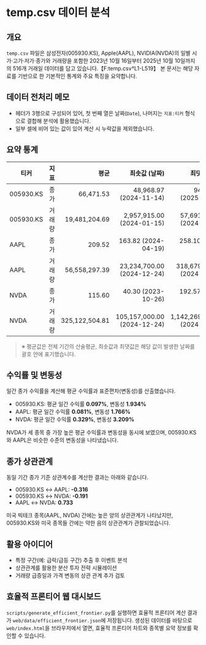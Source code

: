 # temp.csv 데이터 분석

## 개요
`temp.csv` 파일은 삼성전자(005930.KS), Apple(AAPL), NVIDIA(NVDA)의 일별 시가·고가·저가·종가와 거래량을 포함한 2023년 10월 16일부터 2025년 10월 10일까지의 516개 거래일 데이터를 담고 있습니다.【F:temp.csv†L1-L519】 본 문서는 해당 자료를 기반으로 한 기본적인 통계와 주요 특징을 요약합니다.

## 데이터 전처리 메모
- 헤더가 3행으로 구성되어 있어, 첫 번째 열은 날짜(`Date`), 나머지는 `지표:티커` 형식으로 결합해 분석에 활용했습니다.
- 일부 셀에 비어 있는 값이 있어 계산 시 누락값을 제외했습니다.

## 요약 통계
| 티커 | 지표 | 평균 | 최솟값 (날짜) | 최댓값 (날짜) |
| --- | --- | ---: | ---: | ---: |
| 005930.KS | 종가 | 66,471.53 | 48,968.97 (2024-11-14) | 94,400.00 (2025-10-10) |
| 005930.KS | 거래량 | 19,481,204.69 | 2,957,915.00 (2024-01-15) | 57,691,266.00 (2024-01-11) |
| AAPL | 종가 | 209.52 | 163.82 (2024-04-19) | 258.10 (2024-12-26) |
| AAPL | 거래량 | 56,558,297.39 | 23,234,700.00 (2024-12-24) | 318,679,900.00 (2024-09-20) |
| NVDA | 종가 | 115.60 | 40.30 (2023-10-26) | 192.57 (2025-10-09) |
| NVDA | 거래량 | 325,122,504.81 | 105,157,000.00 (2024-12-24) | 1,142,269,000.00 (2024-03-08) |

> ※ 평균값은 전체 기간의 산술평균, 최솟값과 최댓값은 해당 값이 발생한 날짜를 괄호 안에 표기했습니다.

## 수익률 및 변동성
일간 종가 수익률을 계산해 평균 수익률과 표준편차(변동성)를 산출했습니다.

- 005930.KS: 평균 일간 수익률 **0.097%**, 변동성 **1.934%**
- AAPL: 평균 일간 수익률 **0.081%**, 변동성 **1.766%**
- NVDA: 평균 일간 수익률 **0.329%**, 변동성 **3.209%**

NVDA가 세 종목 중 가장 높은 평균 수익률과 변동성을 동시에 보였으며, 005930.KS와 AAPL은 비슷한 수준의 변동성을 나타냈습니다.

## 종가 상관관계
동일 기간 종가 기준 상관계수를 계산한 결과는 아래와 같습니다.

- 005930.KS ↔ AAPL: **-0.316**
- 005930.KS ↔ NVDA: **-0.191**
- AAPL ↔ NVDA: **0.733**

미국 빅테크 종목(AAPL, NVDA) 간에는 높은 양의 상관관계가 나타났지만, 005930.KS와 미국 종목들 간에는 약한 음의 상관관계가 관찰되었습니다.

## 활용 아이디어
- 특정 구간(예: 급락/급등 구간) 추출 후 이벤트 분석
- 상관관계를 활용한 분산 투자 전략 시뮬레이션
- 거래량 급증일과 가격 변동의 상관 관계 추가 검토

## 효율적 프론티어 웹 대시보드
`scripts/generate_efficient_frontier.py`를 실행하면 효율적 프론티어 계산 결과가 `web/data/efficient_frontier.json`에 저장됩니다.
생성된 데이터를 바탕으로 `web/index.html`을 브라우저에서 열면, 효율적 프론티어 차트와 종목별 요약 정보를 확인할 수 있습니다.
